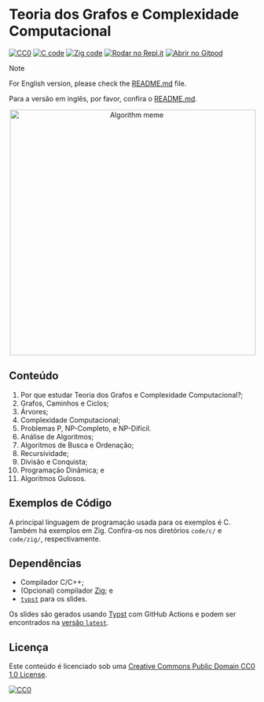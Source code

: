 # Teoria dos Grafos e Complexidade Computacional

[![CC0](https://img.shields.io/badge/License-CC0-lightgrey.svg)](https://creativecommons.org/publicdomain/zero/1.0/)
[![C code](https://img.shields.io/badge/code-C-blue)](./code/c)
[![Zig code](https://img.shields.io/badge/code-Zig-orange)](./code/zig)
[![Rodar no Repl.it](https://repl.it/badge/github/storopoli/grafos-complexidade)](https://repl.it/github/storopoli/grafos-complexidade)
[![Abrir no Gitpod](https://gitpod.io/button/open-in-gitpod.svg)](https://gitpod.io/#https://github.com/storopoli/grafos-complexidade)

> [!NOTE]
>
> For English version, please check the [README.md](README.md) file.
>
> Para a versão em inglês, por favor, confira o [README.md](README.md).

<!-- markdownlint-disable no-inline-html -->
<div class="figure" style="text-align: center">
  <img src="slides/images/algorithm_analysis_meme.jpg"
   alt="Algorithm meme" width="500" />
</div>
<!-- markdownlint-enable no-inline-html -->

## Conteúdo

1. Por que estudar Teoria dos Grafos e Complexidade Computacional?;
1. Grafos, Caminhos e Ciclos;
1. Árvores;
1. Complexidade Computacional;
1. Problemas P, NP-Completo, e NP-Difícil.
1. Análise de Algoritmos;
1. Algoritmos de Busca e Ordenação;
1. Recursividade;
1. Divisão e Conquista;
1. Programação Dinâmica; e
1. Algoritmos Gulosos.

## Exemplos de Código

A principal linguagem de programação usada para os exemplos é C.
Também há exemplos em Zig.
Confira-os nos diretórios `code/c/` e `code/zig/`, respectivamente.

## Dependências

- Compilador C/C++;
- (Opcional) compilador [Zig](https://ziglang.org); e
- [`typst`](https://typst.app) para os slides.

Os slides são gerados usando [Typst](https://typst.app) com GitHub Actions
e podem ser encontrados na
[versão `latest`](https://github.com/storopoli/graphs-complexity/releases/latest/download/slides-pt.pdf).

## Licença

Este conteúdo é licenciado sob uma
[Creative Commons Public Domain CC0 1.0 License](https://creativecommons.org/publicdomain/zero/1.0/).

[![CC0](https://licensebuttons.net/l/zero/1.0/88x31.png)](https://creativecommons.org/publicdomain/zero/1.0/)
